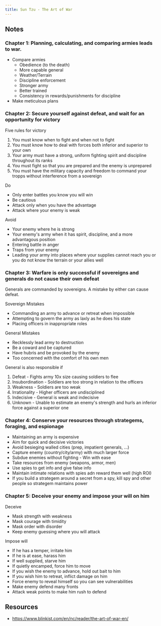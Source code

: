 ```yaml
---
title: Sun Tzu - The Art of War
---
```


## Notes

### Chapter 1: Planning, calculating, and comparing armies leads to war.
- Compare armies
  - Obedience (to the death)
  - More capable general
  - Weather/Terrain
  - Discipline enforcement
  - Stronger army
  - Better trained
  - Consistency in rewards/punishments for discipline
- Make meticulous plans

### Chapter 2: Secure yourself against defeat, and wait for an opportunity for victory
Five rules for victory
1. You must know when to fight and when not to fight
2. You must know how to deal with forces both inferior and superior to your own
3. Your army must have a strong, uniform fighting spirit and discipline throughout its ranks
4. You must fight so that you are prepared and the enemy is unprepared
5. You must have the military capacity and freedom to command your tropps without interference from a sovereign

Do
- Only enter battles you know you will win
- Be cautious
- Attack only when you have the advantage
- Attack where your enemy is weak

Avoid
- Your enemy where he is strong
- Your enemy's army when it has spirit, discipline, and a more advantagous position
- Entering battle in anger
- Traps from your enemy
- Leading your army into places where your supplies cannot reach you or you do not know the terrain or your allies well

### Chapter 3: Warfare is only successful if sovereigns and generals do not cause their own defeat
Generals are commanded by sovereigns. A mistake by either can cause defeat.

Sovereign Mistakes
- Commanding an army to advance or retreat when impossible
- Attempting to govern the army as laxly as he does his state
- Placing officers in inappropriate roles

General Mistakes
- Recklessly lead army to destruction
- Be a coward and be captured
- Have hubris and be provoked by the enemy
- Too concerned with the comfort of his own men

General is also responsible if
1. Defeat - Fights army 10x size causing soldiers to flee
2. Insubordination - Soldiers are too strong in relation to the officers
3. Weakness - Soldiers are too weak
4. Irrationality - Higher officers are undisciplined
5. Indecisive - General is weak and indecisive
6. Unknown - Unable to estimate an enemy's strength and hurls an inferior force against a superior one

### Chapter 4: Conserve your resources through strategems, foraging, and espionage
- Maintaining an army is expensive
- Aim for quick and decisive victories
- Avoid besieging walled cities (prep, impatient generals, ...)
- Capture enemy (country/city/army) with much larger force
- Subdue enemies without fighting - Win with ease
- Take resources from enemy (weapons, armor, men)
- Use spies to get info and give false info
- Maintain intimate relations with spies adn reward them well (high ROI)
- If you build a strategem around a secret from a spy, kill spy and other people so strategem maintains power

### Chapter 5: Deceive your enemy and impose your will on him
Deceive
- Mask strength with weakness
- Mask courage with timidity
- Mask order with disorder
- Keep enemy guessing where you will attack

Impose will
- If he has a temper, irritate him
- If he is at ease, harass him
- If well supplied, starve him
- If quietly encamped, force him to move
- If you wish the enemy to advance, hold out bait to him
- If you wish him to retreat, inflict damage on him
- Force enemy to reveal himself so you can see vulnerabilities
- Make enemy defend many fronts
- Attack weak points to make him rush to defend


## Resources
- https://www.blinkist.com/en/nc/reader/the-art-of-war-en/
